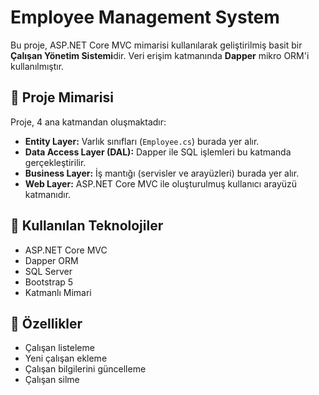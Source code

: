 # Employee Management System

Bu proje, ASP.NET Core MVC mimarisi kullanılarak geliştirilmiş basit bir **Çalışan Yönetim Sistemi**dir. Veri erişim katmanında **Dapper** mikro ORM'i kullanılmıştır.

## 🔧 Proje Mimarisi

Proje, 4 ana katmandan oluşmaktadır:

- **Entity Layer:** Varlık sınıfları (`Employee.cs`) burada yer alır.
- **Data Access Layer (DAL):** Dapper ile SQL işlemleri bu katmanda gerçekleştirilir.
- **Business Layer:** İş mantığı (servisler ve arayüzleri) burada yer alır.
- **Web Layer:** ASP.NET Core MVC ile oluşturulmuş kullanıcı arayüzü katmanıdır.

## 🧩 Kullanılan Teknolojiler

- ASP.NET Core MVC
- Dapper ORM
- SQL Server
- Bootstrap 5
- Katmanlı Mimari

## 🚀 Özellikler

- Çalışan listeleme
- Yeni çalışan ekleme
- Çalışan bilgilerini güncelleme
- Çalışan silme


